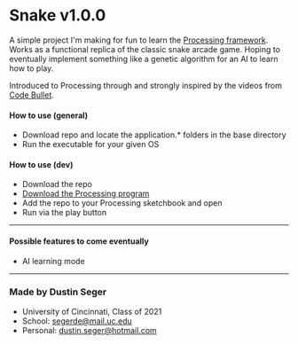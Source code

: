 # Snake v1.0.0

A simple project I'm making for fun to learn the [Processing framework](https://processing.org/). Works as a functional replica of the classic snake arcade game. Hoping to eventually implement something like a genetic algorithm for an AI to learn how to play.

Introduced to Processing through and strongly inspired by the videos from [Code Bullet](https://www.youtube.com/channel/UC0e3QhIYukixgh5VVpKHH9Q/).

#### How to use (general)
- Download repo and locate the application.* folders in the base directory
- Run the executable for your given OS

#### How to use (dev)
- Download the repo
- [Download the Processing program](https://processing.org/download/)
- Add the repo to your Processing sketchbook and open
- Run via the play button

___

#### Possible features to come eventually
- AI learning mode

____
### Made by Dustin Seger
- University of Cincinnati, Class of 2021
- School: segerde@mail.uc.edu
- Personal: dustin.seger@hotmail.com
